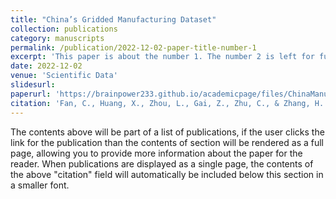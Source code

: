 ```yaml
---
title: "China’s Gridded Manufacturing Dataset"
collection: publications
category: manuscripts
permalink: /publication/2022-12-02-paper-title-number-1
excerpt: 'This paper is about the number 1. The number 2 is left for future work.'
date: 2022-12-02
venue: 'Scientific Data'
slidesurl: 
paperurl: 'https://brainpower233.github.io/academicpage/files/ChinaManufacturingGrid_SDATA.pdf'
citation: 'Fan, C., Huang, X., Zhou, L., Gai, Z., Zhu, C., & Zhang, H. (2022). China’s Gridded Manufacturing Dataset. Scientific Data, 9(1), 742.'
---
```


The contents above will be part of a list of publications, if the user clicks the link for the publication than the contents of section will be rendered as a full page, allowing you to provide more information about the paper for the reader. When publications are displayed as a single page, the contents of the above "citation" field will automatically be included below this section in a smaller font.
